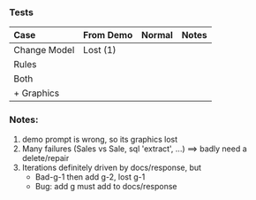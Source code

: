 ### Tests

| Case           | From Demo      | Normal | Notes |
| :------------- | :------------- | :----- | :----- |
| Change Model   | Lost (1)
| Rules
| Both
| + Graphics


### Notes:

1. demo prompt is wrong, so its graphics lost
2. Many failures (Sales vs Sale, sql 'extract', ...) ==> badly need a delete/repair
3. Iterations definitely driven by docs/response, but
    * Bad-g-1 then add g-2, lost g-1
    * Bug: add g must add to docs/response